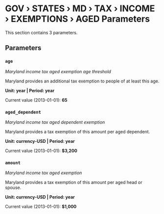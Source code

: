# GOV › STATES › MD › TAX › INCOME › EXEMPTIONS › AGED Parameters

This section contains 3 parameters.

## Parameters

### `age`
*Maryland income tax aged exemption age threshold*

Maryland provides an additional tax exemption to people of at least this age.

**Unit: year | Period: year**

Current value (2013-01-01): **65**


### `aged_dependent`
*Maryland income tax aged dependent exemption*

Maryland provides a tax exemption of this amount per aged dependent.

**Unit: currency-USD | Period: year**

Current value (2013-01-01): **$3,200**


### `amount`
*Maryland income tax aged exemption*

Maryland provides a tax exemption of this amount per aged head or spouse.

**Unit: currency-USD | Period: year**

Current value (2013-01-01): **$1,000**

